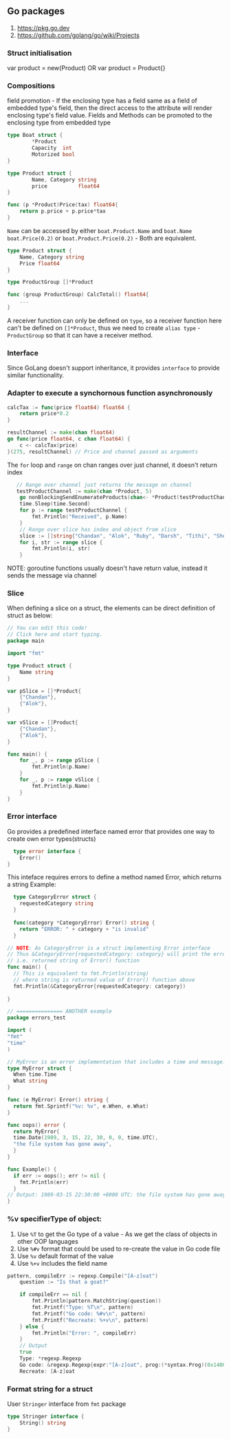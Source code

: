 ## Go packages
1. https://pkg.go.dev
2. https://github.com/golang/go/wiki/Projects

### Struct initialisation
var product = new(Product)
OR
var product = Product{}

### Compositions
field promotion - If the enclosing type has a field same as a field of
embedded type's field, then the direct access to the attribute will
render enclosing type's field value.
Fields and Methods can be promoted to the enclosing type from embedded type
```go
type Boat struct {
        *Product
        Capacity  int
        Motorized bool
}

type Product struct {
        Name, Category string
        price          float64
}

func (p *Product)Price(tax) float64{
	return p.price + p.price*tax
}
```
`Name` can be accessed by either `boat.Product.Name` and `boat.Name`
`boat.Price(0.2)` or `boat.Product.Price(0.2)` - Both are equivalent.

```go
type Product struct {
	Name, Category string
	Price float64
}

type ProductGroup []*Product

func (group ProductGroup) CalcTotal() float64{
	...
}
```
A receiver function can only be defined on `type`, so a receiver function here
can't be defined on `[]*Product`, thus we need to create `alias type` -
`ProductGroup` so that it can have a receiver method.

### Interface
Since GoLang doesn't support inheritance, it provides `interface` to provide similar functionality.

### Adapter to execute a synchornous function asynchronously
```go
calcTax := func(price float64) float64 {
	return price*0.2
}

resultChannel := make(chan float64)
go func(price float64, c chan float64) {
	c <- calcTax(price)
}(275, resultChannel) // Price and channel passed as arguments
```

The `for` loop and `range` on chan ranges over just channel, it doesn't return index
```go
   // Range over channel just returns the message on channel
   testProductChannel := make(chan *Product, 5)
	go nonBlockingSendEnumerateProducts(chan<- *Product(testProductChannel))
	time.Sleep(time.Second)
	for p := range testProductChannel {
		fmt.Println("Received", p.Name)
	}
	// Range over slice has index and object from slice
	slice := []string{"Chandan", "Alok", "Ruby", "Darsh", "Tithi", "Sheenu"}
	for i, str := range slice {
		fmt.Println(i, str)
    }
```

NOTE: goroutine functions usually doesn't have return value, instead it sends the message via channel
### Slice
When defining a slice on a struct, the elements can be direct definition of struct as below:
```go
// You can edit this code!
// Click here and start typing.
package main

import "fmt"

type Product struct {
	Name string
}

var pSlice = []*Product{
	{"Chandan"},
	{"Alok"},
}

var vSlice = []Product{
	{"Chandan"},
	{"Alok"},
}

func main() {
	for _, p := range pSlice {
		fmt.Println(p.Name)
	}
	for _, p := range vSlice {
		fmt.Println(p.Name)
	}
}

```

### Error interface
Go provides a predefined interface named error that provides one way to create own error types(structs)
```go
  type error interface {
	Error()
}
```
This inteface requires errors to define a method named Error, which returns a string
Example:
```go
  type CategoryError struct {
    requestedCategory string	
  }
  
  func(category *CategoryError) Error() string {
    return "ERROR: " + category + "is invalid"	  
  }

// NOTE: As CategoryError is a struct implementing Error interface
// Thus &CategoryError{requestedCategory: category} will print the error message
// i.e. returned string of Error() function
func main() {
  // This is equivalent to fmt.Println(string) 
  // where string is returned value of Error() function above
  fmt.Println(&CategoryError{requestedCategory: category})	 
  
}

// =============== ANOTHER example
package errors_test

import (
"fmt"
"time"
)

// MyError is an error implementation that includes a time and message.
type MyError struct {
  When time.Time
  What string
}

func (e MyError) Error() string {
  return fmt.Sprintf("%v: %v", e.When, e.What)
}

func oops() error {
  return MyError{
  time.Date(1989, 3, 15, 22, 30, 0, 0, time.UTC),
  "the file system has gone away",
  }
}

func Example() {
  if err := oops(); err != nil {
    fmt.Println(err)
  }
// Output: 1989-03-15 22:30:00 +0000 UTC: the file system has gone away
}
```

### %v specifierType of object:
1. Use `%T` to get the Go type of a value - As we get the class of objects in other OOP languages
2. Use `%#v` format that could be used to re-create the value in Go code file
3. Use `%v` default format of the value
4. Use `%+v` includes the field name

```go
pattern, compileErr := regexp.Compile("[A-z]oat")
	question := "Is that a goat?"

	if compileErr == nil {
		fmt.Println(pattern.MatchString(question))
		fmt.Printf("Type: %T\n", pattern)
		fmt.Printf("Go code: %#v\n", pattern)
		fmt.Printf("Recreate: %+v\n", pattern)
	} else {
		fmt.Println("Error: ", compileErr)
	}
	// Output 
	true
	Type: *regexp.Regexp
    Go code: &regexp.Regexp{expr:"[A-z]oat", prog:(*syntax.Prog)(0x14000072240), onepass:(*regexp.onePassProg)(nil), numSubexp:0, maxBitStateLen:43690, subexpNames:[]string{""}, prefix:"", prefixBytes:[]uint8(nil), prefixRune:0, prefixEnd:0x0, mpool:0, matchcap:2, prefixComplete:false, cond:0x0, minInputLen:4, longest:false}
    Recreate: [A-z]oat

```

### Format string for a struct
User `Stringer` interface from `fmt` package
```go
type Stringer interface {
	String() string
}
```